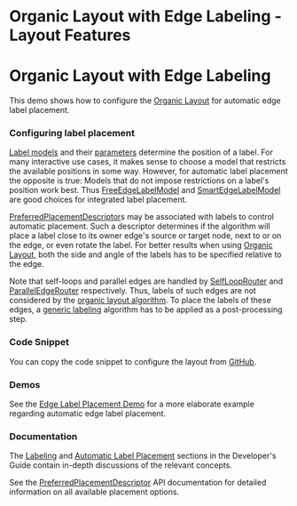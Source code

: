 <!--
 //////////////////////////////////////////////////////////////////////////////
 // @license
 // This file is part of yFiles for HTML 2.6.
 // Use is subject to license terms.
 //
 // Copyright (c) 2000-2023 by yWorks GmbH, Vor dem Kreuzberg 28,
 // 72070 Tuebingen, Germany. All rights reserved.
 //
 //////////////////////////////////////////////////////////////////////////////
-->
# Organic Layout with Edge Labeling - Layout Features

# Organic Layout with Edge Labeling

This demo shows how to configure the [Organic Layout](https://docs.yworks.com/yfileshtml/#/api/OrganicLayout) for automatic edge label placement.

### Configuring label placement

[Label models](https://docs.yworks.com/yfileshtml/#/api/ILabelModel) and their [parameters](https://docs.yworks.com/yfileshtml/#/api/ILabelModelParameter) determine the position of a label. For many interactive use cases, it makes sense to choose a model that restricts the available positions in some way. However, for automatic label placement the opposite is true: Models that do not impose restrictions on a label's position work best. Thus [FreeEdgeLabelModel](https://docs.yworks.com/yfileshtml/#/api/FreeEdgeLabelModel) and [SmartEdgeLabelModel](https://docs.yworks.com/yfileshtml/#/api/SmartEdgeLabelModel) are good choices for integrated label placement.

[PreferredPlacementDescriptor](https://docs.yworks.com/yfileshtml/#/api/PreferredPlacementDescriptor)s may be associated with labels to control automatic placement. Such a descriptor determines if the algorithm will place a label close to its owner edge's source or target node, next to or on the edge, or even rotate the label. For better results when using [Organic Layout](https://docs.yworks.com/yfileshtml/#/api/OrganicLayout), both the side and angle of the labels has to be specified relative to the edge.

Note that self-loops and parallel edges are handled by [SelfLoopRouter](https://docs.yworks.com/yfileshtml/#/api/SelfLoopRouter) and [ParallelEdgeRouter](https://docs.yworks.com/yfileshtml/#/api/ParallelEdgeRouter) respectively. Thus, labels of such edges are not considered by the [organic layout algorithm](https://docs.yworks.com/yfileshtml/#/api/OrganicLayout). To place the labels of these edges, a [generic labeling](https://docs.yworks.com/yfileshtml/#/api/GenericLabeling) algorithm has to be applied as a post-processing step.

### Code Snippet

You can copy the code snippet to configure the layout from [GitHub](https://github.com/yWorks/yfiles-for-html-demos/blob/master/demos/layout-features/organic-edge-labeling/OrganicEdgeLabeling.ts).

### Demos

See the [Edge Label Placement Demo](../../layout/edgelabelplacement/) for a more elaborate example regarding automatic edge label placement.

### Documentation

The [Labeling](https://docs.yworks.com/yfileshtml/#/dguide/organic_layout#_labeling) and [Automatic Label Placement](https://docs.yworks.com/yfileshtml/#/dguide/label_placement) sections in the Developer's Guide contain in-depth discussions of the relevant concepts.

See the [PreferredPlacementDescriptor](https://docs.yworks.com/yfileshtml/#/api/PreferredPlacementDescriptor) API documentation for detailed information on all available placement options.
